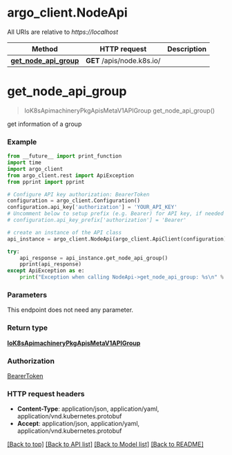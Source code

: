 # argo_client.NodeApi

All URIs are relative to *https://localhost*

Method | HTTP request | Description
------------- | ------------- | -------------
[**get_node_api_group**](NodeApi.md#get_node_api_group) | **GET** /apis/node.k8s.io/ | 


# **get_node_api_group**
> IoK8sApimachineryPkgApisMetaV1APIGroup get_node_api_group()



get information of a group

### Example
```python
from __future__ import print_function
import time
import argo_client
from argo_client.rest import ApiException
from pprint import pprint

# Configure API key authorization: BearerToken
configuration = argo_client.Configuration()
configuration.api_key['authorization'] = 'YOUR_API_KEY'
# Uncomment below to setup prefix (e.g. Bearer) for API key, if needed
# configuration.api_key_prefix['authorization'] = 'Bearer'

# create an instance of the API class
api_instance = argo_client.NodeApi(argo_client.ApiClient(configuration))

try:
    api_response = api_instance.get_node_api_group()
    pprint(api_response)
except ApiException as e:
    print("Exception when calling NodeApi->get_node_api_group: %s\n" % e)
```

### Parameters
This endpoint does not need any parameter.

### Return type

[**IoK8sApimachineryPkgApisMetaV1APIGroup**](IoK8sApimachineryPkgApisMetaV1APIGroup.md)

### Authorization

[BearerToken](../README.md#BearerToken)

### HTTP request headers

 - **Content-Type**: application/json, application/yaml, application/vnd.kubernetes.protobuf
 - **Accept**: application/json, application/yaml, application/vnd.kubernetes.protobuf

[[Back to top]](#) [[Back to API list]](../README.md#documentation-for-api-endpoints) [[Back to Model list]](../README.md#documentation-for-models) [[Back to README]](../README.md)

